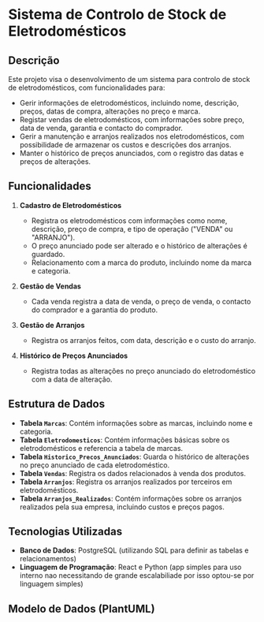 # Sistema de Controlo de Stock de Eletrodomésticos

## Descrição

Este projeto visa o desenvolvimento de um sistema para controlo de stock de eletrodomésticos, com funcionalidades para:

- Gerir informações de eletrodomésticos, incluindo nome, descrição, preços, datas de compra, alterações no preço e marca.
- Registar vendas de eletrodomésticos, com informações sobre preço, data de venda, garantia e contacto do comprador.
- Gerir a manutenção e arranjos realizados nos eletrodomésticos, com possibilidade de armazenar os custos e descrições dos arranjos.
- Manter o histórico de preços anunciados, com o registro das datas e preços de alterações.

## Funcionalidades

1. **Cadastro de Eletrodomésticos**

   - Registra os eletrodomésticos com informações como nome, descrição, preço de compra, e tipo de operação ("VENDA" ou "ARRANJO").
   - O preço anunciado pode ser alterado e o histórico de alterações é guardado.
   - Relacionamento com a marca do produto, incluindo nome da marca e categoria.

2. **Gestão de Vendas**

   - Cada venda registra a data de venda, o preço de venda, o contacto do comprador e a garantia do produto.

3. **Gestão de Arranjos**

   - Registra os arranjos feitos, com data, descrição e o custo do arranjo.

4. **Histórico de Preços Anunciados**
   - Registra todas as alterações no preço anunciado do eletrodoméstico com a data de alteração.

## Estrutura de Dados

- **Tabela `Marcas`**: Contém informações sobre as marcas, incluindo nome e categoria.
- **Tabela `Eletrodomesticos`**: Contém informações básicas sobre os eletrodomésticos e referencia a tabela de marcas.
- **Tabela `Historico_Precos_Anunciados`**: Guarda o histórico de alterações no preço anunciado de cada eletrodoméstico.
- **Tabela `Vendas`**: Registra os dados relacionados à venda dos produtos.
- **Tabela `Arranjos`**: Registra os arranjos realizados por terceiros em eletrodomésticos.
- **Tabela `Arranjos_Realizados`**: Contém informações sobre os arranjos realizados pela sua empresa, incluindo custos e preços pagos.

## Tecnologias Utilizadas

- **Banco de Dados**: PostgreSQL (utilizando SQL para definir as tabelas e relacionamentos)
- **Linguagem de Programação**: React e Python (app simples para uso interno nao necessitando de grande escalabiliade por isso optou-se por linguagem simples)

## Modelo de Dados (PlantUML)
